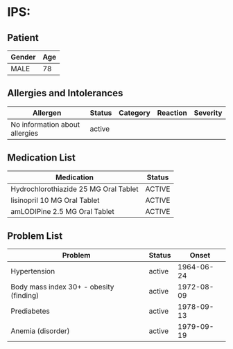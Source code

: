 # IPS:

## Patient

|Gender|Age|
|---|---|
|MALE|78|

## Allergies and Intolerances

|Allergen|Status|Category|Reaction|Severity|
|---|---|---|---|---|
|No information about allergies|active||||

## Medication List

|Medication|Status|
|---|---|
|Hydrochlorothiazide 25 MG Oral Tablet|ACTIVE|
|lisinopril 10 MG Oral Tablet|ACTIVE|
|amLODIPine 2.5 MG Oral Tablet|ACTIVE|

## Problem List

|Problem|Status|Onset|
|---|---|---|
|Hypertension|active|1964-06-24|
|Body mass index 30+ - obesity (finding)|active|1972-08-09|
|Prediabetes|active|1978-09-13|
|Anemia (disorder)|active|1979-09-19|
